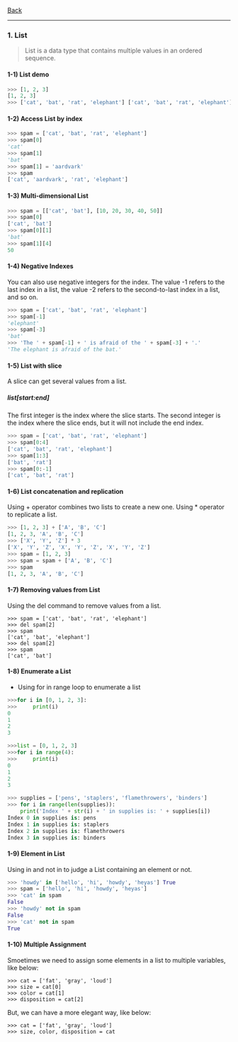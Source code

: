 [Back](README.md)

<hr>

### 1. List

> List is a data type that contains multiple values in an ordered sequence.

#### 1-1) List demo

```python
>>> [1, 2, 3]
[1, 2, 3]
>>> ['cat', 'bat', 'rat', 'elephant'] ['cat', 'bat', 'rat', 'elephant']
```

#### 1-2) Access List by index

```python
>>> spam = ['cat', 'bat', 'rat', 'elephant']
>>> spam[0]
'cat'
>>> spam[1]
'bat'
>>> spam[1] = 'aardvark'
>>> spam
['cat', 'aardvark', 'rat', 'elephant']
```

#### 1-3) Multi-dimensional List

```python
>>> spam = [['cat', 'bat'], [10, 20, 30, 40, 50]]
>>> spam[0]
['cat', 'bat']
>>> spam[0][1]
'bat'
>>> spam[1][4]
50
```

#### 1-4) Negative Indexes

You can also use negative integers for the index.
The value -1 refers to the last index in a list, the value -2 refers to the second-to-last index in a list, and so on.

```python
>>> spam = ['cat', 'bat', 'rat', 'elephant']
>>> spam[-1]
'elephant'
>>> spam[-3]
'bat'
>>> 'The ' + spam[-1] + ' is afraid of the ' + spam[-3] + '.'
'The elephant is afraid of the bat.'
```

#### 1-5) List with slice

A slice can get several values from a list.

##### list[start:end]

The first integer is the index where the slice starts.
The second integer is the index where the slice ends, but it will not include the end index.

```python
>>> spam = ['cat', 'bat', 'rat', 'elephant']
>>> spam[0:4]
['cat', 'bat', 'rat', 'elephant']
>>> spam[1:3]
['bat', 'rat']
>>> spam[0:-1]
['cat', 'bat', 'rat']
```

#### 1-6) List concatenation and replication

Using + operator combines two lists to create a new one.
Using \* operator to replicate a list.

```python
>>> [1, 2, 3] + ['A', 'B', 'C']
[1, 2, 3, 'A', 'B', 'C']
>>> ['X', 'Y', 'Z'] * 3
['X', 'Y', 'Z', 'X', 'Y', 'Z', 'X', 'Y', 'Z']
>>> spam = [1, 2, 3]
>>> spam = spam + ['A', 'B', 'C']
>>> spam
[1, 2, 3, 'A', 'B', 'C']
```

#### 1-7) Removing values from List

Using the del command to remove values from a list.

```
>>> spam = ['cat', 'bat', 'rat', 'elephant']
>>> del spam[2]
>>> spam
['cat', 'bat', 'elephant']
>>> del spam[2]
>>> spam
['cat', 'bat']
```

#### 1-8) Enumerate a List

- Using for in range loop to enumerate a list

```python
>>>for i in [0, 1, 2, 3]:
>>>     print(i)
0
1
2
3

>>>list = [0, 1, 2, 3]
>>>for i in range(4):
>>>     print(i)
0
1
2
3

>>> supplies = ['pens', 'staplers', 'flamethrowers', 'binders']
>>> for i in range(len(supplies)):
    print('Index ' + str(i) + ' in supplies is: ' + supplies[i])
Index 0 in supplies is: pens
Index 1 in supplies is: staplers
Index 2 in supplies is: flamethrowers
Index 3 in supplies is: binders
```

#### 1-9) Element in List

Using in and not in to judge a List containing an element or not.

```python
>>> 'howdy' in ['hello', 'hi', 'howdy', 'heyas'] True
>>> spam = ['hello', 'hi', 'howdy', 'heyas']
>>> 'cat' in spam
False
>>> 'howdy' not in spam
False
>>> 'cat' not in spam
True
```

#### 1-10) Multiple Assignment

Smoetimes we need to assign some elements in a list to multiple variables, like below:

```
>>> cat = ['fat', 'gray', 'loud']
>>> size = cat[0]
>>> color = cat[1]
>>> disposition = cat[2]
```

But, we can have a more elegant way, like below:

```
>>> cat = ['fat', 'gray', 'loud']
>>> size, color, disposition = cat
```
